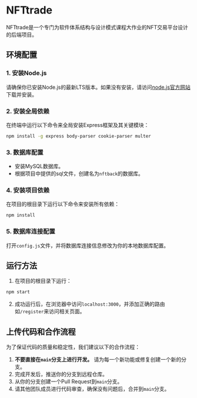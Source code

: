 # NFTtrade
NFTtrade是一个专门为软件体系结构与设计模式课程大作业的NFT交易平台设计的后端项目。

## 环境配置

### 1. 安装Node.js
请确保你已安装Node.js的最新LTS版本。如果没有安装，请访问[node.js官方网站](https://nodejs.org/)下载并安装。

### 2. 安装全局依赖
在终端中运行以下命令来全局安装Express框架及其关键模块：
```bash
npm install -g express body-parser cookie-parser multer
```

### 3. 数据库配置
- 安装MySQL数据库。
- 根据项目中提供的sql文件，创建名为`nftback`的数据库。

### 4. 安装项目依赖
在项目的根目录下运行以下命令来安装所有依赖：
```bash
npm install
```

### 5. 数据库连接配置
打开`config.js`文件，并将数据库连接信息修改为你的本地数据库配置。

## 运行方法

1. 在项目的根目录下运行：
```bash
npm start
```

2. 成功运行后，在浏览器中访问`localhost:3000`，并添加正确的路由如`/register`来访问相关页面。

## 上传代码和合作流程

为了保证代码的质量和稳定性，我们建议以下的合作流程：

1. **不要直接在`main`分支上进行开发。** 请为每一个新功能或修复创建一个新的分支。
2. 完成开发后，推送你的分支到远程仓库。
3. 从你的分支创建一个Pull Request到`main`分支。
4. 请其他团队成员进行代码审查，确保没有问题后，合并到`main`分支。